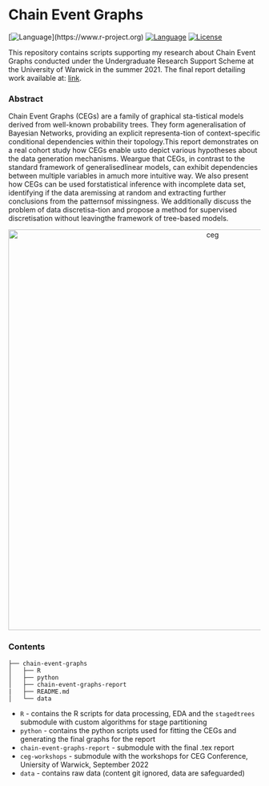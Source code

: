 # Chain Event Graphs
[![Language](https://img.shields.io/badge/language-R_(4.1.0%2B)-ffa033.svg?style=flat-square)](https://www.r-project.org)
[![Language](https://img.shields.io/badge/language-Python_3-54a4ff.svg?style=flat-square)](https://www.python.org)
[![License](https://img.shields.io/badge/license-MIT-bb86f7.svg?style=flat-square)](https://opensource.org/licenses/MIT)

This repository contains scripts supporting my research about Chain Event Graphs conducted under the Undergraduate Research Support Scheme at the University of Warwick in the summer 2021. The final report detailing work available at: [link](https://urss.warwick.ac.uk/items/show/129).

### Abstract
Chain Event Graphs (CEGs) are a family of graphical sta-tistical models derived from well-known probability trees. They form ageneralisation  of  Bayesian  Networks,  providing  an  explicit  representa-tion of context-specific conditional dependencies within their topology.This report demonstrates on a real cohort study how CEGs enable usto depict various hypotheses about the data generation mechanisms. Weargue that CEGs, in contrast to the standard framework of generalisedlinear models, can exhibit dependencies between multiple variables in amuch  more  intuitive  way.  We  also  present  how  CEGs  can  be  used  forstatistical inference with incomplete data set, identifying if the data aremissing at random and extracting further conclusions from the patternsof missingness. We additionally discuss the problem of data discretisa-tion and propose a method for supervised discretisation without leavingthe framework of tree-based models.

<p align="center">
  <img src="figures/readme.png" alt="ceg" width="800"/>
</p>


### Contents

```
├── chain-event-graphs
│   ├── R
│   ├── python
│   ├── chain-event-graphs-report
|   ├── README.md
│   └── data
```

- `R` - contains the R scripts for data processing, EDA and the `stagedtrees` submodule with custom algorithms for stage partitioning
- `python` - contains the python scripts used for fitting the CEGs and generating the final graphs for the report
- `chain-event-graphs-report` - submodule with the final .tex report 
- `ceg-workshops` - submodule with the workshops for CEG Conference, Uniersity of Warwick, September 2022
- `data` - contains raw data (content git ignored, data are safeguarded)




